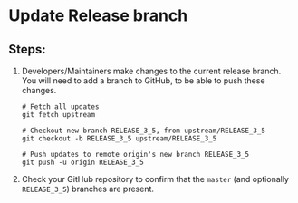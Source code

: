 # Update Release branch

## Steps:

1.  Developers/Maintainers make changes to the current release branch. You will need to add a branch to GitHub, to be able to push these changes.

    ```
    # Fetch all updates
    git fetch upstream

    # Checkout new branch RELEASE_3_5, from upstream/RELEASE_3_5
    git checkout -b RELEASE_3_5 upstream/RELEASE_3_5

    # Push updates to remote origin's new branch RELEASE_3_5
    git push -u origin RELEASE_3_5
    ```

1. Check your GitHub repository to confirm that the `master` (and optionally `RELEASE_3_5`) branches are present.

